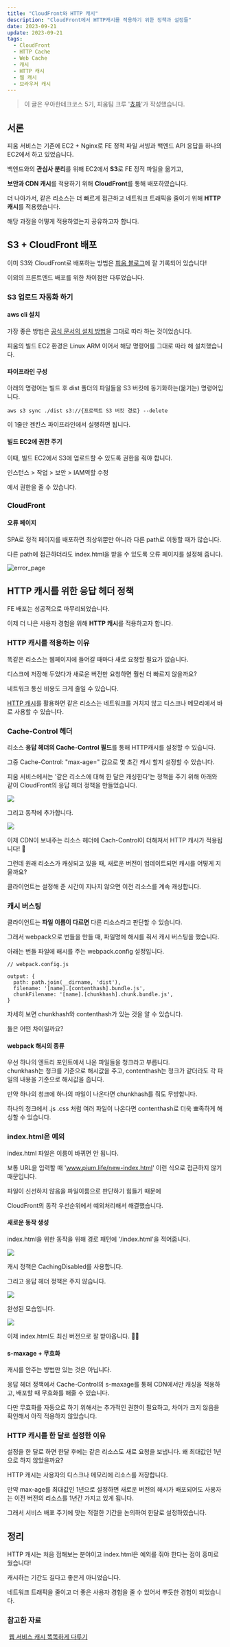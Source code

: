 ```yaml
---
title: "CloudFront와 HTTP 캐시"
description: "CloudFront에서 HTTP캐시를 적용하기 위한 정책과 설정들"
date: 2023-09-21
update: 2023-09-21
tags:
  - CloudFront
  - HTTP Cache
  - Web Cache
  - 캐시
  - HTTP 캐시
  - 웹 캐시
  - 브라우저 캐시
---
```


> 이 글은 우아한테크코스 5기, 피움팀 크루 '[쵸파](https://github.com/bassyu)'가 작성했습니다.
 
## 서론

피움 서비스는 기존에 EC2 + Nginx로 FE 정적 파일 서빙과 백엔드 API 응답을 하나의 EC2에서 하고 있었습니다.

백엔드와의 **관심사 분리**를 위해 EC2에서 **S3**로 FE 정적 파일을 옮기고,

**보안과 CDN 캐시**를 적용하기 위해 **CloudFront**를 통해 배포하였습니다.

더 나아가서, 같은 리소스는 더 빠르게 접근하고 네트워크 트래픽을 줄이기 위해 **HTTP 캐시**를 적용했습니다.

해당 과정을 어떻게 적용하였는지 공유하고자 합니다.

## S3 + CloudFront 배포

이미 S3와 CloudFront로 배포하는 방법은 [피움 블로그](https://blog.pium.life/aws-s3-apply/)에 잘 기록되어 있습니다!

이외의 프론트엔드 배포를 위한 차이점만 다루었습니다.

### S3 업로드 자동화 하기

#### aws cli 설치

가장 좋은 방법은 [공식 문서의 설치 방법](https://docs.aws.amazon.com/ko_kr/cli/latest/userguide/getting-started-install.html)을 그대로 따라 하는 것이었습니다.

피움의 빌드 EC2 환경은 Linux ARM 이어서 해당 명령어를 그대로 따라 해 설치했습니다.

#### 파이프라인 구성

아래의 명령어는 빌드 후 dist 폴더의 파일들을 S3 버킷에 동기화하는(옮기는) 명령어입니다.

```
aws s3 sync ./dist s3://{프로젝트 S3 버킷 경로} --delete
```

이 1줄만 젠킨스 파이프라인에서 실행하면 됩니다.

#### 빌드 EC2에 권한 주기

이때, 빌드 EC2에서 S3에 업로드할 수 있도록 권한을 줘야 합니다.

인스턴스 > 작업 > 보안 > IAM역할 수정

에서 권한을 줄 수 있습니다.

### CloudFront

#### 오류 페이지

SPA로 정적 페이지를 배포하면 최상위뿐만 아니라 다른 path로 이동할 때가 많습니다.

다른 path에 접근하더라도 index.html을 받을 수 있도록 오류 페이지를 설정해 줍니다.

![error_page](.index_images/1.png)

## HTTP 캐시를 위한 응답 헤더 정책

FE 배포는 성공적으로 마무리되었습니다.

이제 더 나은 사용자 경험을 위해 **HTTP 캐시**를 적용하고자 합니다.

### HTTP 캐시를 적용하는 이유

똑같은 리소스는 웹페이지에 들어갈 때마다 새로 요청할 필요가 없습니다.

디스크에 저장해 두었다가 새로운 버전만 요청하면 훨씬 더 빠르지 않을까요?

네트워크 통신 비용도 크게 줄일 수 있습니다.

[HTTP 캐시](https://developer.mozilla.org/ko/docs/Web/HTTP/Caching)를 활용하면 같은 리소스는 네트워크를 거치지 않고 디스크나 메모리에서 바로 사용할 수 있습니다.

### Cache-Control 헤더

리소스 **응답 헤더의 Cache-Control 필드**를 통해 HTTP캐시를 설정할 수 있습니다.

그중 Cache-Control: "max-age=<second>" 값으로 몇 초간 캐시 할지 설정할 수 있습니다.

피움 서비스에서는 '같은 리소스에 대해 한 달은 캐싱한다'는 정책을 주기 위해 아래와 같이 CloudFront의 응답 헤더 정책을 만들었습니다.

![](.index_images/2.png)

그리고 동작에 추가합니다.

![](.index_images/3.png)

이제 CDN이 보내주는 리소스 헤더에 Cach-Control이 더해져서 HTTP 캐시가 적용됩니다! 🎉

그런데 원래 리소스가 캐싱되고 있을 때, 새로운 버전이 업데이트되면 캐시를 어떻게 지울까요?

클라이언트는 설정해 준 시간이 지나지 않으면 이전 리소스를 계속 캐싱합니다.

### 캐시 버스팅

클라이언트는 **파일 이름이 다르면** 다른 리소스라고 판단할 수 있습니다.

그래서 webpack으로 번들을 만들 때, 파일명에 해시를 줘서 캐시 버스팅을 했습니다.

아래는 번들 파일에 해시를 주는 webpack.config 설정입니다.

```
// webpack.config.js

output: {
  path: path.join(__dirname, 'dist'),
  filename: '[name].[contenthash].bundle.js',
  chunkFilename: '[name].[chunkhash].chunk.bundle.js',
}
```

자세히 보면 chunkhash와 contenthash가 있는 것을 알 수 있습니다.

둘은 어떤 차이일까요?

#### webpack 해시의 종류

우선 하나의 엔트리 포인트에서 나온 파일들을 청크라고 부릅니다.  
chunkhash는 청크를 기준으로 해시값을 주고, contenthash는 청크가 같더라도 각 파일의 내용을 기준으로 해시값을 줍니다.  

만약 하나의 청크에 하나의 파일이 나온다면 chunkhash를 줘도 무방합니다.

하나의 청크에서 .js .css 처럼 여러 파일이 나온다면 contenthash로 더욱 뾰족하게 해싱할 수 있습니다.

### index.html은 예외

index.html 파일은 이름이 바뀌면 안 됩니다.

보통 URL을 입력할 때 'www.pium.life/new-index.html' 이런 식으로 접근하지 않기 때문입니다.

파일이 신선하지 않음을 파일이름으로 판단하기 힘들기 때문에

CloudFront의 동작 우선순위에서 예외처리해서 해결했습니다.

#### 새로운 동작 생성

index.html을 위한 동작을 위해 경로 패턴에 '/index.html'을 적어줍니다.

![](.index_images/4.png)

캐시 정책은 CachingDisabled를 사용합니다.

그리고 응답 헤더 정책은 주지 않습니다.

![](.index_images/5.png)

완성된 모습입니다.

![](.index_images/6.png)

이제 index.html도 최신 버전으로 잘 받아옵니다. 🎉🎉

#### s-maxage + 무효화

캐시를 안주는 방법만 있는 것은 아닙니다.

응답 헤더 정책에서 Cache-Control의 s-maxage를 통해 CDN에서만 캐싱을 적용하고, 배포할 때 무효화를 해줄 수 있습니다.

다만 무효화를 자동으로 하기 위해서는 추가적인 권한이 필요하고, 차이가 크지 않음을 확인해서 아직 적용하지 않았습니다.

### HTTP 캐시를 한 달로 설정한 이유

설정을 한 달로 하면 한달 후에는 같은 리소스도 새로 요청을 보냅니다. 왜 최대값인 1년으로 하지 않았을까요?

HTTP 캐시는 사용자의 디스크나 메모리에 리소스를 저장합니다.

만약 max-age를 최대값인 1년으로 설정하면 새로운 버전의 해시가 배포되어도 사용자는 이전 버전의 리소스를 1년간 가지고 있게 됩니다.

그래서 서비스 배포 주기에 맞는 적절한 기간을 논의하여 한달로 설정하였습니다.

## 정리

HTTP 캐시는 처음 접해보는 분야이고 index.html은 예외를 줘야 한다는 점이 흥미로웠습니다!

캐시하는 기간도 길다고 좋은게 아니었습니다.

네트워크 트래픽을 줄이고 더 좋은 사용자 경험을 줄 수 있어서 뿌듯한 경험이 되었습니다.

### 참고한 자료

 [웹 서비스 캐시 똑똑하게 다루기](https://toss.tech/article/smart-web-service-cache)